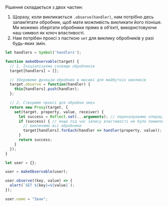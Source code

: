 Рішення складається з двох частин:

1. Щоразу, коли викликається `.observe(handler)`, нам потрібно десь запам’ятати обробник, щоб мати можливість викликати його пізніше. Ми можемо зберігати обробники прямо в об’єкті, використовуючи наш символ як ключ властивості.
2. Нам потрібен проксі з пасткою `set` для виклику обробників у разі будь-яких змін.

```js run
let handlers = Symbol('handlers');

function makeObservable(target) {
  // 1. Ініціалізуємо сховище обробників
  target[handlers] = [];

  // Збережемо функцію-обробник в масиві для майбутніх викликів
  target.observe = function(handler) {
    this[handlers].push(handler);
  };

  // 2. Створимо проксі для обробки змін
  return new Proxy(target, {
    set(target, property, value, receiver) {
      let success = Reflect.set(...arguments); // перенаправимо операцію на об’єкт
      if (success) { // якщо під час запису властивості не було помилок
        // викличемо всі обробники
        target[handlers].forEach(handler => handler(property, value));
      }
      return success;
    }
  });
}

let user = {};

user = makeObservable(user);

user.observe((key, value) => {
  alert(`SET ${key}=${value}`);
});

user.name = "Іван";
```
